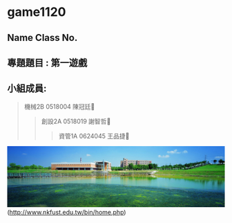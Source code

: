 # game1120

## Name Class No.

## 專題題目 : 第一遊戲

## 小組成員:

>機械2B 0518004 陳冠廷:star2:
>>創設2A 0518019 謝智哲:star2:
>>>資管1A 0624045	王品捷:star2:


![NKFUST](NKFUST.jpg "第一科大")(http://www.nkfust.edu.tw/bin/home.php)
